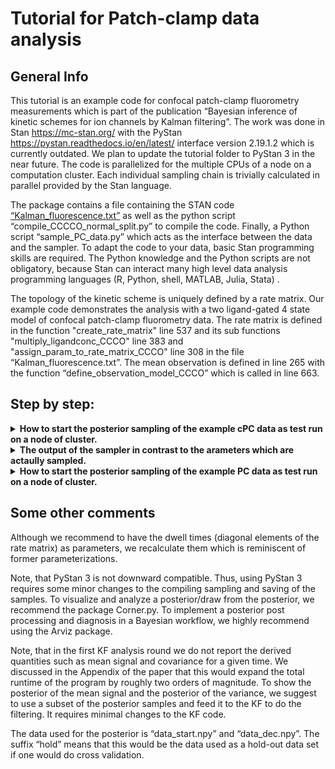 # Tutorial for Patch-clamp data analysis
## General Info


This tutorial is an example code for confocal patch-clamp fluorometry measurements which is part of the publication “Bayesian inference of kinetic schemes for ion channels by Kalman filtering”. The work was done in Stan https://mc-stan.org/ with the PyStan https://pystan.readthedocs.io/en/latest/ interface version 2.19.1.2 which is currently outdated. We plan to update the tutorial folder to PyStan 3 in the near future. The code is parallelized for the multiple CPUs of a node on a computation cluster. Each individual sampling chain is trivially calculated in parallel provided by the Stan language.

The package contains a file containing the STAN code [“Kalman_fluorescence.txt”](KF.txt) as well as the python script “compile_CCCCO_normal_split.py” to compile the code. Finally, a Python script “sample_PC_data.py” which acts as the interface between the data and the sampler. To adapt the code to your data, basic Stan programming skills are required. The Python knowledge and the Python scripts are not obligatory, because Stan can interact many high level data analysis programming languages (R, Python, shell, MATLAB, Julia, Stata) .

The topology of the kinetic scheme is uniquely defined by a rate matrix. Our example code demonstrates the analysis with a two ligand-gated 4 state model of confocal patch-clamp fluorometry data. The rate matrix is defined in the function "create_rate_matrix" line 537 and its sub functions "multiply_ligandconc_CCCO" line 383 and "assign_param_to_rate_matrix_CCCO" line 308 in the file “Kalman_fluorescence.txt”. The mean observation is defined in line 265 with the function “define_observation_model_CCCO” which is called in line 663.

## Step by step:


<details>
<summary><b> How to start the posterior sampling of the example cPC data as test run on a node of cluster. </b></summary>
1. One needs to install Stan and PyStan.

2. One executes “compile_CCCCO_normal_split.py” by prompting
“python3  compile_CCCCO_normal_split.py” into the command line one the computer cluster where the programm is going to be excuted.
That compiles the Stan code “KF.txt” into an executable program “KF_CCCO.pic”.
	 
3. Prompting “python3 sample_cPCF_KF.py 2000” executes a Python program which acts 
as an interface between the data from “data/current8000.npy” and 	    
sampling algorithm “KF_CCCO.pic”. In the folder, data are 4 numpy arrays. The numpy 
array “current8000.npy” has the data of 10 different ligand concentrations with two
ligand jumps from zero to the concentration and back to zero. The numpy array  “Time.npy”
is the time axis of all traces in the  current array. The ligand concentrations are saved 
in “ligand_conc.txt” and “ligand_conc_decay.txt”. Each row of the ligand matrix defines an 
array whose entries are element-wise multiplied to the rates in the function 
“multiply_ligandconc_CCCO”. Ligand-independent rates are multiplied by one and the ligand
depended rates are multiplied with a ligand concentration. Within the script  
“sample_PC_data.py” in the functions “data_slices_beg_new” and 	“data_slices_decay_new” 
the time points of the concentration jumps are defined. Additionally, each time trace 
is cutted that activation or deactivation is treated as an individual time trace on an 
individual CPU. We assumed that we only needed 5 patches. So two ligand concentrations 
were measured from one patch. For optimal caluclation efficiency, 10 time traces 
require 20 CPUs (activation and decay). 40 CPU to apply cross validaton times 4 for 
4 independent sample chains.


</details>




<details>
<summary><b> The output of the sampler in contrast to the arameters which are actaully sampled. </b></summary>
4. The output of samples as we used them in the publication.
4.1 The csv file “rate_matrix_params” saves the samples of the posterior of the rate 
matrix. Simply analysing them means that we marginalized all other parameters out. Note
that the dwell times are on a scaled log space 	thus one has to multiply them by a 
scaling factor for the actual log space. 
4.2 The single-channel current samples are saved in an numpy array “i_single.npy”.
4.3 The samples of the variance parameter are saved in the numpy array 	file “measurement_sigma.npy”.
4.4 The samples of the open-channel variance parameter are saved in the numpy array file “open_variance.npy”.
4.5 The samples of the “Ion channels per time trace parameter” are saved in the numpy array file “N_traces.npy”.


</details>

<details>
<summary><b> How to start the posterior sampling of the example PC data as test run on a node of cluster. </b></summary>
5. To adapt the kinetic scheme one needs to change a few things within KF.txt  which are 
the observation model matrix H and the functions related to the kinetic scheme. Then 
“KF.txt” needs to be recompiled:
5.1. The row vector “conduc_state” needs to  be changed to the desired signal model. It 
represents the matrix H of the 	article which generates the mean signal for a given 
ensemble state. If more than  two conducting classes (non-conducting and conducting) are
modeled, additional single-channel current parameters need to be defined in the parameters block.

	
5.2 The function “multiply_ligandconc_CCCO” needs to be adapted. That function takes the parameters from
the parameters block and computes the rates of the rate matrix. They are then passed to the 
“assign_param_to_rate_matrix_CCCO” function. Note that this example code has four dwell times as parameters and two 
ratios from them the six rates are constructed. We recommend to use a log uniform prior for the 
dwell time and a beta distribution or rather a Dirichlet distribution for the 	probabilities which transition is taken.
5.3 The function “assign_param_to_rate_matrix_CCCO” assigns rates to 	the off diagonal elements. Note that 
a closed first order Markov system requires that each diagonal element is the negative sum of its column. 
That property is enforced in function “assign_diagonal_elements”. Note that this is redundant as we start 
in the 	parameters block with the dwell times as parameters. But we could have chosen a different 
parametrization to begin with. We argue in the paper to use this parametrisation in order to use a 
Jeffreys prior but there a couple of other options.
5.4 The mean observation needs to be changed in line 806
5.5 If the amount of open-channel states with differing open-channel noise variances for each state needs to be calculated,
the function “calc_sigma_and_mean” must be adapted	

</details>

## Some other comments 
Although we recommend to have the dwell times (diagonal elements of the rate matrix) as parameters, we recalculate them which is reminiscent of former parameterizations.

Note, that PyStan 3 is not downward compatible. Thus, using PyStan 3 requires some minor changes to the compiling sampling and saving of the samples. To visualize and analyze a posterior/draw from the posterior, we recommend the package Corner.py. To implement a posterior post processing and diagnosis in a Bayesian workflow, we highly recommend using the Arviz package.

Note, that in the first KF analysis round we do not report the derived quantities such as mean signal and covariance for a given time. We discussed in the Appendix of the paper that this would expand the total runtime of the program by roughly two orders of magnitude. To show the posterior of the mean signal and the posterior of the variance, we suggest to use a subset of the posterior samples and feed it to the KF to do the filtering. It requires minimal changes to the KF code.

The data used for the posterior is “data_start.npy” and “data_dec.npy”. The suffix “hold” means that this would be the data used as a hold-out data set if one would do cross validation.
